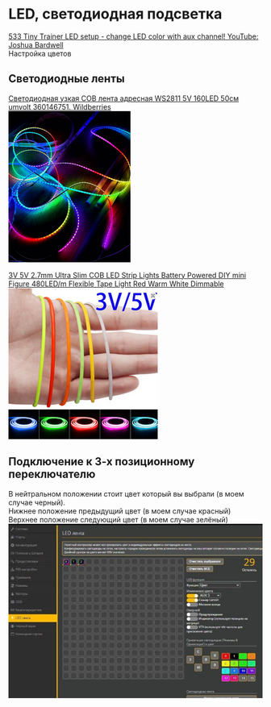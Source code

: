 # LED, светодиодная подсветка

[533 Tiny Trainer LED setup - change LED color with aux channel! YouTube: Joshua Bardwell](https://www.youtube.com/watch?v=WIotROCU2VY)  
Настройка цветов

## Светодиодные ленты
[Светодиодная узкая COB лента адресная WS2811 5V 160LED 50см umvolt 360146751. Wildberries](https://www.wildberries.ru/catalog/360146751/detail.aspx)  
![](LED_WS2811.png)

[3V 5V 2.7mm Ultra Slim COB LED Strip Lights Battery Powered DIY mini Figure 480LED/m Flexible Tape Light Red Warm White Dimmable](https://www.aliexpress.com/item/1005005549145092.html)  
![](LED_COB_Aliexpress.png)

## Подключение к 3-х позиционному переключателю

В нейтральном положении стоит цвет который вы выбрали (в моем случае черный).  
Нижнее положение предыдущий цвет (в моем случае красный)  
Верхнее положение следующий цвет (в моем случае зелёный)  
![](LED_Connect_AUX.jpg)